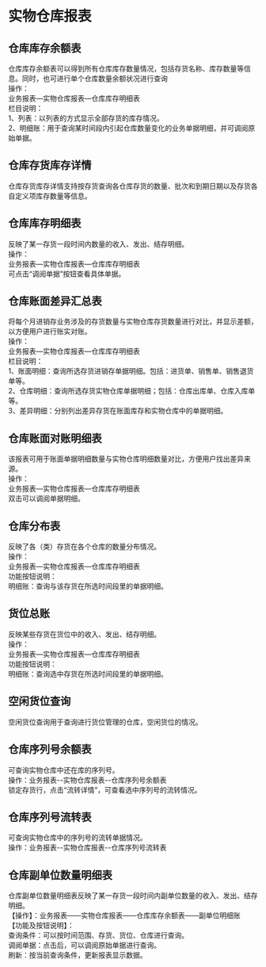 # 实物仓库报表<Badge text="工贸T系列"> </Badge>
  
## 仓库库存余额表  
仓库库存余额表可以得到所有仓库库存数量情况，包括存货名称、库存数量等信息。同时，也可进行单个仓库数量余额状况进行查询  
操作：  
业务报表—实物仓库报表—仓库库存明细表  
栏目说明：  
1、列表：以列表的方式显示全部存货的库存情况。  
2、明细账：用于查询某时间段内引起仓库数量变化的业务单据明细，并可调阅原始单据。  
## 仓库存货库存详情  
仓库存货库存详情支持按存货查询各仓库存货的数量、批次和到期日期以及存货各自定义项库存数量等信息。  
## 仓库库存明细表  
反映了某一存货一段时间内数量的收入、发出、结存明细。  
操作：  
业务报表—实物仓库报表—仓库库存明细表  
可点击“调阅单据”按钮查看具体单据。  
  
## 仓库账面差异汇总表  
将每个月进销存业务涉及的存货数量与实物仓库存货数量进行对比，并显示差额，以方便用户进行账实对账。  
操作：  
业务报表—实物仓库报表—仓库库存明细表  
栏目说明：  
1、账面明细：查询所选存货进销存单据明细。包括：进货单、销售单、销售退货单等。  
2、仓库明细：查询所选存货实物仓库单据明细；包括：仓库出库单、仓库入库单等。  
3、差异明细：分别列出差异存货在账面库存和实物仓库中的单据明细。  
  
## 仓库账面对账明细表  
该报表可用于账面单据明细数量与实物仓库明细数量对比，方便用户找出差异来源。  
操作：  
业务报表—实物仓库报表—仓库库存明细表  
双击可以调阅单据明细。  
## 仓库分布表  
反映了各（类）存货在各个仓库的数量分布情况。  
操作：  
业务报表—实物仓库报表—仓库库存明细表  
功能按钮说明：  
明细账：查询与该存货在所选时间段里的单据明细。  
## 货位总账  
反映某些存货在货位中的收入、发出、结存明细。  
操作：  
业务报表—实物仓库报表—仓库库存明细表  
功能按钮说明：  
明细账：查询选中存货在所选时间段里的单据明细。  
## 空闲货位查询  
空闲货位查询用于查询进行货位管理的仓库，空闲货位的情况。  
## 仓库序列号余额表  
可查询实物仓库中还在库的序列号。  
操作：业务报表--实物仓库报表--仓库序列号余额表  
锁定存货行，点击“流转详情”，可查看选中序列号的流转情况。  
  
## 仓库序列号流转表  
可查询实物仓库中的序列号的流转单据情况。  
操作：业务报表--实物仓库报表--仓库序列号流转表  
  
## 仓库副单位数量明细表  
仓库副单位数量明细表反映了某一存货一段时间内副单位数量的收入、发出、结存明细。  
【操作】：业务报表——实物仓库报表——仓库库存余额表——副单位明细账  
【功能及按钮说明】：  
查询条件：可以按时间范围、存货、货位、仓库进行查询。  
调阅单据：点击后，可以调阅原始单据进行查询。  
刷新：按当前查询条件，更新报表显示数据。